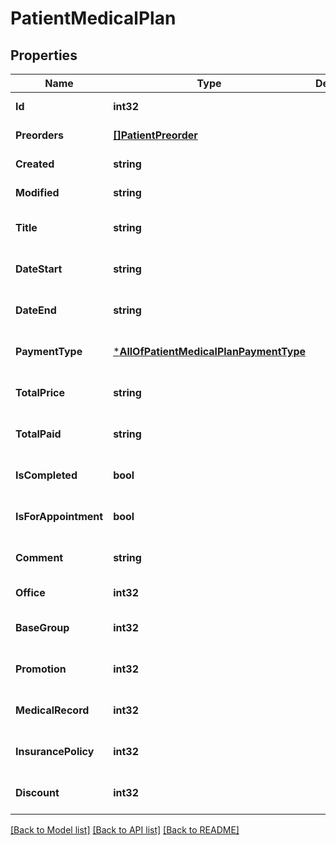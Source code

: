 # PatientMedicalPlan

## Properties
Name | Type | Description | Notes
------------ | ------------- | ------------- | -------------
**Id** | **int32** |  | [default to null]
**Preorders** | [**[]PatientPreorder**](PatientPreorder.md) |  | [default to null]
**Created** | **string** |  | [default to null]
**Modified** | **string** |  | [default to null]
**Title** | **string** |  | [optional] [default to null]
**DateStart** | **string** |  | [optional] [default to null]
**DateEnd** | **string** |  | [optional] [default to null]
**PaymentType** | [***AllOfPatientMedicalPlanPaymentType**](AllOfPatientMedicalPlanPaymentType.md) |  | [optional] [default to null]
**TotalPrice** | **string** |  | [optional] [default to null]
**TotalPaid** | **string** |  | [optional] [default to null]
**IsCompleted** | **bool** |  | [optional] [default to null]
**IsForAppointment** | **bool** |  | [optional] [default to null]
**Comment** | **string** |  | [optional] [default to null]
**Office** | **int32** |  | [default to null]
**BaseGroup** | **int32** |  | [optional] [default to null]
**Promotion** | **int32** |  | [optional] [default to null]
**MedicalRecord** | **int32** |  | [optional] [default to null]
**InsurancePolicy** | **int32** |  | [optional] [default to null]
**Discount** | **int32** |  | [optional] [default to null]

[[Back to Model list]](../README.md#documentation-for-models) [[Back to API list]](../README.md#documentation-for-api-endpoints) [[Back to README]](../README.md)

